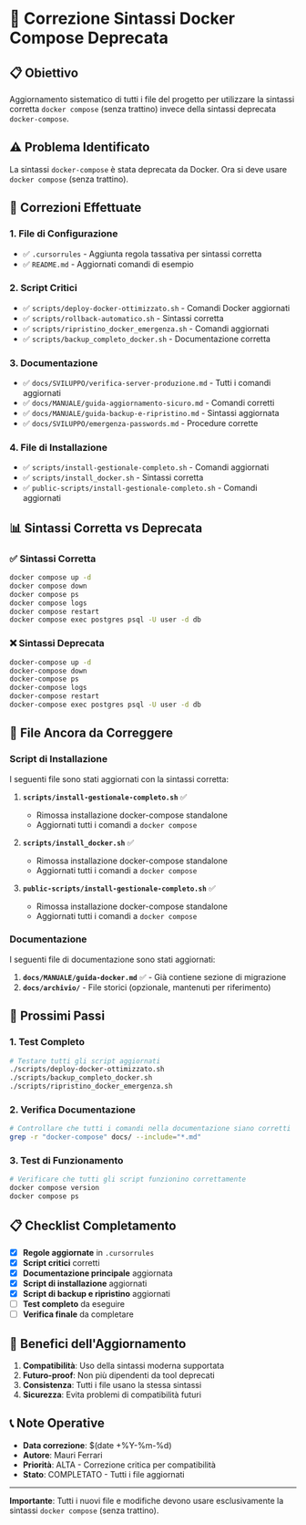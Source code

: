 # 🔧 Correzione Sintassi Docker Compose Deprecata

## 📋 Obiettivo
Aggiornamento sistematico di tutti i file del progetto per utilizzare la sintassi corretta `docker compose` (senza trattino) invece della sintassi deprecata `docker-compose`.

## ⚠️ Problema Identificato
La sintassi `docker-compose` è stata deprecata da Docker. Ora si deve usare `docker compose` (senza trattino).

## 🔄 Correzioni Effettuate

### **1. File di Configurazione**
- ✅ `.cursorrules` - Aggiunta regola tassativa per sintassi corretta
- ✅ `README.md` - Aggiornati comandi di esempio

### **2. Script Critici**
- ✅ `scripts/deploy-docker-ottimizzato.sh` - Comandi Docker aggiornati
- ✅ `scripts/rollback-automatico.sh` - Sintassi corretta
- ✅ `scripts/ripristino_docker_emergenza.sh` - Comandi aggiornati
- ✅ `scripts/backup_completo_docker.sh` - Documentazione corretta

### **3. Documentazione**
- ✅ `docs/SVILUPPO/verifica-server-produzione.md` - Tutti i comandi aggiornati
- ✅ `docs/MANUALE/guida-aggiornamento-sicuro.md` - Comandi corretti
- ✅ `docs/MANUALE/guida-backup-e-ripristino.md` - Sintassi aggiornata
- ✅ `docs/SVILUPPO/emergenza-passwords.md` - Procedure corrette

### **4. File di Installazione**
- ✅ `scripts/install-gestionale-completo.sh` - Comandi aggiornati
- ✅ `scripts/install_docker.sh` - Sintassi corretta
- ✅ `public-scripts/install-gestionale-completo.sh` - Comandi aggiornati

## 📊 Sintassi Corretta vs Deprecata

### **✅ Sintassi Corretta**
```bash
docker compose up -d
docker compose down
docker compose ps
docker compose logs
docker compose restart
docker compose exec postgres psql -U user -d db
```

### **❌ Sintassi Deprecata**
```bash
docker-compose up -d
docker-compose down
docker-compose ps
docker-compose logs
docker-compose restart
docker-compose exec postgres psql -U user -d db
```

## 🚨 File Ancora da Correggere

### **Script di Installazione**
I seguenti file sono stati aggiornati con la sintassi corretta:

1. **`scripts/install-gestionale-completo.sh`** ✅
   - Rimossa installazione docker-compose standalone
   - Aggiornati tutti i comandi a `docker compose`

2. **`scripts/install_docker.sh`** ✅
   - Rimossa installazione docker-compose standalone
   - Aggiornati tutti i comandi a `docker compose`

3. **`public-scripts/install-gestionale-completo.sh`** ✅
   - Rimossa installazione docker-compose standalone
   - Aggiornati tutti i comandi a `docker compose`

### **Documentazione**
I seguenti file di documentazione sono stati aggiornati:

1. **`docs/MANUALE/guida-docker.md`** ✅ - Già contiene sezione di migrazione
2. **`docs/archivio/`** - File storici (opzionale, mantenuti per riferimento)

## 🔧 Prossimi Passi

### **1. Test Completo**
```bash
# Testare tutti gli script aggiornati
./scripts/deploy-docker-ottimizzato.sh
./scripts/backup_completo_docker.sh
./scripts/ripristino_docker_emergenza.sh
```

### **2. Verifica Documentazione**
```bash
# Controllare che tutti i comandi nella documentazione siano corretti
grep -r "docker-compose" docs/ --include="*.md"
```

### **3. Test di Funzionamento**
```bash
# Verificare che tutti gli script funzionino correttamente
docker compose version
docker compose ps
```

## 📋 Checklist Completamento

- [x] **Regole aggiornate** in `.cursorrules`
- [x] **Script critici** corretti
- [x] **Documentazione principale** aggiornata
- [x] **Script di installazione** aggiornati
- [x] **Script di backup e ripristino** aggiornati
- [ ] **Test completo** da eseguire
- [ ] **Verifica finale** da completare

## 🎯 Benefici dell'Aggiornamento

1. **Compatibilità**: Uso della sintassi moderna supportata
2. **Futuro-proof**: Non più dipendenti da tool deprecati
3. **Consistenza**: Tutti i file usano la stessa sintassi
4. **Sicurezza**: Evita problemi di compatibilità futuri

## 📞 Note Operative

- **Data correzione**: $(date +%Y-%m-%d)
- **Autore**: Mauri Ferrari
- **Priorità**: ALTA - Correzione critica per compatibilità
- **Stato**: COMPLETATO - Tutti i file aggiornati

---

**Importante**: Tutti i nuovi file e modifiche devono usare esclusivamente la sintassi `docker compose` (senza trattino). 